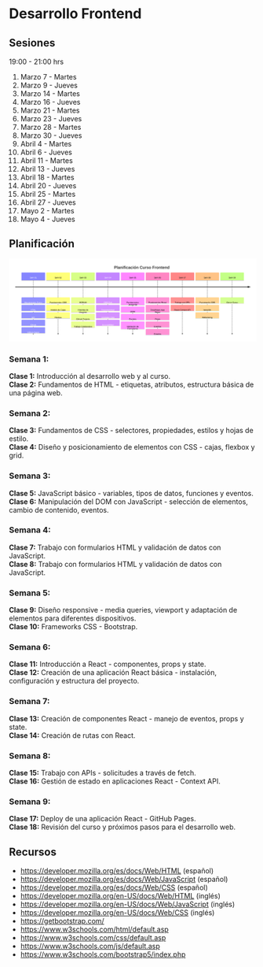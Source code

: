 # Desarrollo Frontend

## Sesiones 

19:00 - 21:00 hrs 

1. Marzo 7 - Martes 
1. Marzo 9 - Jueves 
1. Marzo 14 - Martes 
1. Marzo 16 - Jueves 
1. Marzo 21 - Martes 
1. Marzo 23 - Jueves 
1. Marzo 28 - Martes 
1. Marzo 30 - Jueves
1. Abril 4 - Martes 
1. Abril 6 - Jueves 
1. Abril 11 - Martes 
1. Abril 13 - Jueves 
1. Abril 18 - Martes 
1. Abril 20 - Jueves 
1. Abril 25 - Martes 
1. Abril 27 - Jueves 
1. Mayo 2 - Martes 
1. Mayo 4 - Jueves 

## Planificación 

![Imagen Planificación por Semana](./assets/timelines/planificacion-timeline.svg)

### Semana 1:  
**Clase 1:** Introducción al desarrollo web y al curso.  
**Clase 2:** Fundamentos de HTML - etiquetas, atributos, estructura básica de una página web.

### Semana 2:
**Clase 3:** Fundamentos de CSS - selectores, propiedades, estilos y hojas de estilo.  
**Clase 4:** Diseño y posicionamiento de elementos con CSS - cajas, flexbox y grid.

### Semana 3:
**Clase 5:** JavaScript básico - variables, tipos de datos, funciones y eventos.  
**Clase 6:** Manipulación del DOM con JavaScript - selección de elementos, cambio de contenido, eventos.  

### Semana 4:  
**Clase 7:** Trabajo con formularios HTML y validación de datos con JavaScript.  
**Clase 8:** Trabajo con formularios HTML y validación de datos con JavaScript.  

### Semana 5:
**Clase 9:** Diseño responsive - media queries, viewport y adaptación de elementos para diferentes dispositivos.  
**Clase 10:** Frameworks CSS - Bootstrap.  

### Semana 6:  
**Clase 11:** Introducción a React - componentes, props y state.  
**Clase 12:** Creación de una aplicación React básica - instalación, configuración y estructura del proyecto.  

### Semana 7:  
**Clase 13:** Creación de componentes React - manejo de eventos, props y state.  
**Clase 14:** Creación de rutas con React.  

### Semana 8:  
**Clase 15:** Trabajo con APIs - solicitudes a través de fetch.  
**Clase 16:** Gestión de estado en aplicaciones React - Context API.  

### Semana 9:  
**Clase 17:** Deploy de una aplicación React -  GitHub Pages.  
**Clase 18:** Revisión del curso y próximos pasos para el desarrollo web.  


## Recursos 

- https://developer.mozilla.org/es/docs/Web/HTML (español) 
- https://developer.mozilla.org/es/docs/Web/JavaScript (español) 
- https://developer.mozilla.org/es/docs/Web/CSS (español) 
- https://developer.mozilla.org/en-US/docs/Web/HTML (inglés) 
- https://developer.mozilla.org/en-US/docs/Web/JavaScript (inglés) 
- https://developer.mozilla.org/en-US/docs/Web/CSS (inglés) 
- https://getbootstrap.com/ 
- https://www.w3schools.com/html/default.asp 
- https://www.w3schools.com/css/default.asp 
- https://www.w3schools.com/js/default.asp 
- https://www.w3schools.com/bootstrap5/index.php




